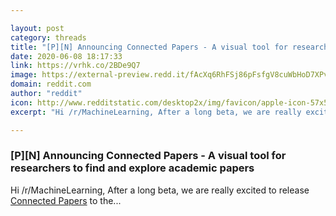 ```yaml
---

layout: post
category: threads
title: "[P][N] Announcing Connected Papers - A visual tool for researchers to find and explore academic papers"
date: 2020-06-08 18:17:33
link: https://vrhk.co/2BDe9Q7
image: https://external-preview.redd.it/fAcXq6RhFSj86pFsfgV8cuWbHoD7XPvXBy0mKt1Z45s.jpg?width=1024&height=536.12565445&auto=webp&crop=1024:536.12565445,smart&s=487fd6b6c8a08b1b84dbe0c700eff5a51c6a40f6
domain: reddit.com
author: "reddit"
icon: http://www.redditstatic.com/desktop2x/img/favicon/apple-icon-57x57.png
excerpt: "Hi /r/MachineLearning, After a long beta, we are really excited to release [Connected Papers](<http://connectedpapers.com/>) to the..."

---
```


### [P][N] Announcing Connected Papers - A visual tool for researchers to find and explore academic papers

Hi /r/MachineLearning, After a long beta, we are really excited to release [Connected Papers](<http://connectedpapers.com/>) to the...